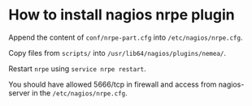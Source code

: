 # How to install nagios nrpe plugin

Append the content of `conf/nrpe-part.cfg` into `/etc/nagios/nrpe.cfg`.

Copy files from `scripts/` into `/usr/lib64/nagios/plugins/nemea/`.

Restart `nrpe` using `service nrpe restart`.

You should have allowed 5666/tcp in firewall and access from nagios-server in the `/etc/nagios/nrpe.cfg`.

